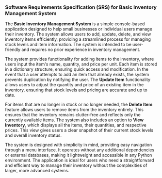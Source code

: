 ### Software Requirements Specification (SRS) for Basic Inventory Management System

The **Basic Inventory Management System** is a simple console-based application designed to help small businesses or individual users manage their inventory. The system allows users to add, update, delete, and view inventory items efficiently, providing a streamlined process for managing stock levels and item information. The system is intended to be user-friendly and requires no prior experience in inventory management.

The system provides functionality for adding items to the inventory, where users input the item's name, quantity, and price per unit. Each item is stored in a dictionary structure, ensuring quick access and modification. In the event that a user attempts to add an item that already exists, the system prevents duplication by notifying the user. The **Update Item** functionality allows users to adjust the quantity and price of an existing item in the inventory, ensuring that stock levels and pricing are accurate and up to date.

For items that are no longer in stock or no longer needed, the **Delete Item** feature allows users to remove items from the inventory entirely. This ensures that the inventory remains clutter-free and reflects only the currently available items. The system also includes an option to **View Inventory**, which displays all the items, their quantities, and respective prices. This view gives users a clear snapshot of their current stock levels and overall inventory status.

The system is designed with simplicity in mind, providing easy navigation through a menu interface. It operates without any additional dependencies or external databases, making it lightweight and accessible in any Python environment. The application is ideal for users who need a straightforward and efficient way to manage their inventory without the complexities of larger, more advanced systems.
